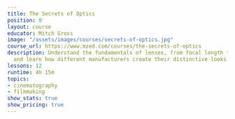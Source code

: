```yaml
---
title: The Secrets of Optics
position: 0
layout: course
educator: Mitch Gross
image: "/assets/images/courses/secrets-of-optics.jpg"
course_url: https://www.mzed.com/courses/the-secrets-of-optics
description: Understand the fundamentals of lenses, from focal length to crop factors,
  and learn how different manufacturers create their distinctive looks.
lessons: 12
runtime: 4h 15m
topics:
- cinematography
- filmmaking
show_stats: true
show_pricing: true
---
```


